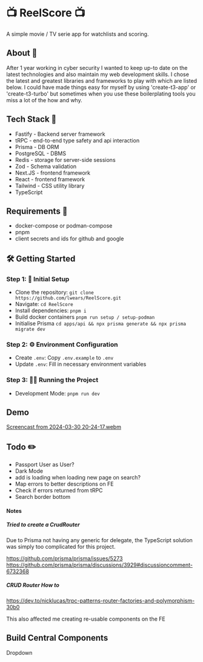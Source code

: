 # :tv: ReelScore :tv:

A simple movie / TV serie app for watchlists and scoring.

## About :thinking:

After 1 year working in cyber security I wanted to keep up-to date on the latest technologies and also maintain my web development skills. I chose the latest and greatest libraries and frameworks to play with which are listed below. I could have made things easy for myself by using 'create-t3-app' or 'create-t3-turbo' but sometimes when you use these boilerplating tools you miss a lot of the how and why.

## Tech Stack :toolbox:

- Fastify - Backend server framework
- tRPC - end-to-end type safety and api interaction
- Prisma - DB ORM
- PostgreSQL - DBMS
- Redis - storage for server-side sessions
- Zod - Schema validation
- Next.JS - frontend framework
- React - frontend framework
- Tailwind - CSS utility library
- TypeScript

## Requirements :receipt:

- docker-compose or podman-compose
- pnpm
- client secrets and ids for github and google

## :hammer_and_wrench: Getting Started

### Step 1: :rocket: Initial Setup

- Clone the repository: `git clone https://github.com/lwears/ReelScore.git`
- Navigate: `cd ReelScore`
- Install dependencies: `pnpm i`
- Build docker containers `pnpm run setup / setup-podman`
- Initialise Prisma `cd apps/api && npx prisma generate && npx prisma migrate dev`

### Step 2: :gear: Environment Configuration

- Create `.env`: Copy `.env.example` to `.env`
- Update `.env`: Fill in necessary environment variables

### Step 3: :running_man: Running the Project

- Development Mode: `pnpm run dev`

## Demo

[Screencast from 2024-03-30 20-24-17.webm](https://github.com/lwears/ReelScore/assets/13499003/a83d67c1-ac41-4d4b-9ca5-f0acf9b90553)

## Todo :pencil2:

- Passport User as User?
- Dark Mode
- add is loading when loading new page on search?
- Map errors to better descriptions on FE
- Check if errors returned from tRPC
- Search border bottom

#### Notes

##### Tried to create a CrudRouter

Due to Prisma not having any generic for delegate, the TypeScript solution was simply too complicated for this project.

https://github.com/prisma/prisma/issues/5273
https://github.com/prisma/prisma/discussions/3929#discussioncomment-6732368

##### CRUD Router How to

https://dev.to/nicklucas/trpc-patterns-router-factories-and-polymorphism-30b0

This also affected me creating re-usable components on the FE

## Build Central Components

Dropdown
